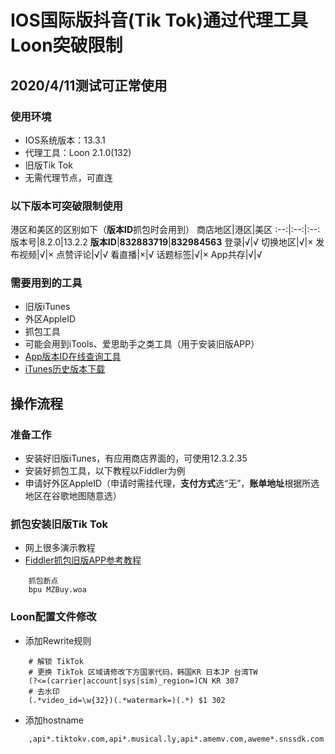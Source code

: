 # IOS国际版抖音(Tik Tok)通过代理工具Loon突破限制

## 2020/4/11测试可正常使用
### 使用环境
- IOS系统版本：13.3.1
- 代理工具：Loon 2.1.0(132)
- 旧版Tik Tok
- 无需代理节点，可直连

### 以下版本可突破限制使用
港区和美区的区别如下（**版本ID**抓包时会用到）
商店地区|港区|美区
:--:|:--:|:--:
版本号|8.2.0|13.2.2
**版本ID**|**832883719**|**832984563**
登录|√|√
切换地区|√|×
发布视频|√|×
点赞评论|√|√
看直播|×|√
话题标签|√|×
App共存|√|√

### 需要用到的工具
- 旧版iTunes
- 外区AppleID
- 抓包工具
- 可能会用到iTools、爱思助手之类工具（用于安装旧版APP）
- [App版本ID在线查询工具](https://tools.lancely.tech/apple/app-search)
- [iTunes历史版本下载](https://www.theiphonewiki.com/wiki/ITunes)

## 操作流程

### 准备工作
- 安装好旧版iTunes，有应用商店界面的，可使用12.3.2.35
- 安装好抓包工具，以下教程以Fiddler为例
- 申请好外区AppleID（申请时需挂代理，**支付方式**选“无”，**账单地址**根据所选地区在谷歌地图随意选）

### 抓包安装旧版Tik Tok
- 网上很多演示教程
- [Fiddler抓包旧版APP参考教程](https://olook.me/posts/a4b9cc89.html)
```
    抓包断点
    bpu MZBuy.woa
```

### Loon配置文件修改
- 添加Rewrite规则
```
    # 解锁 TikTok
    # 更换 TikTok 区域请修改下方国家代码，韩国KR 日本JP 台湾TW
    (?<=(carrier|account|sys|sim)_region=)CN KR 307
    # 去水印
    (.*video_id=\w{32})(.*watermark=)(.*) $1 302
```
- 添加hostname
```
    ,api*.tiktokv.com,api*.musical.ly,api*.amemv.com,aweme*.snssdk.com
```
